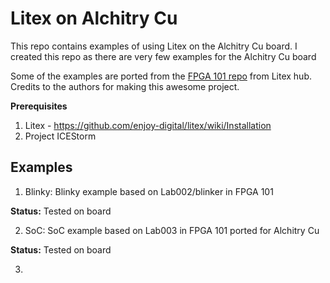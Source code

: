 # Litex on Alchitry Cu

This repo contains examples of using Litex on the Alchitry Cu board. I created this repo as there are very few examples for the Alchitry Cu board

Some of the examples are ported from the [FPGA 101 repo](https://github.com/litex-hub/fpga_101.git) from Litex hub. Credits to the authors for making this awesome project.

**Prerequisites**

1. Litex - https://github.com/enjoy-digital/litex/wiki/Installation
2. Project ICEStorm

## Examples

1. Blinky: Blinky example based on Lab002/blinker in FPGA 101

**Status:** Tested on board

2. SoC: SoC example based on Lab003 in FPGA 101 ported for Alchitry Cu

**Status:** Tested on board

3. 
